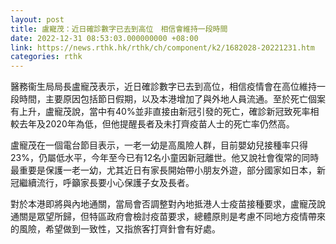 ```yaml
---
layout: post
title: 盧寵茂：近日確診數字已去到高位　相信會維持一段時間
date: 2022-12-31 08:53:03.000000000 +08:00
link: https://news.rthk.hk/rthk/ch/component/k2/1682028-20221231.htm
categories: rthk
---
```


醫務衞生局局長盧寵茂表示，近日確診數字已去到高位，相信疫情會在高位維持一段時間，主要原因包括節日假期，以及本港增加了與外地人員流通。至於死亡個案有上升，盧寵茂說，當中有40%並非直接由新冠引發的死亡，確診新冠致死率相較去年及2020年為低，但他提醒長者及未打齊疫苗人士的死亡率仍然高。

盧寵茂在一個電台節目表示，一老一幼是高風險人群，目前嬰幼兒接種率只得23%，仍屬低水平，今年至今已有12名小童因新冠離世。他又說社會復常的同時最重要是保護一老一幼，尤其近日有家長開始帶小朋友外遊，部分國家如日本，新冠繼續流行，呼籲家長要小心保護子女及長者。

對於本港即將與內地通關，當局會否調整對內地抵港人士疫苗接種要求，盧寵茂說通關是眾望所歸，但特區政府會檢討疫苗要求，總體原則是考慮不同地方疫情帶來的風險，希望做到一致性，又指旅客打齊針會有好處。
